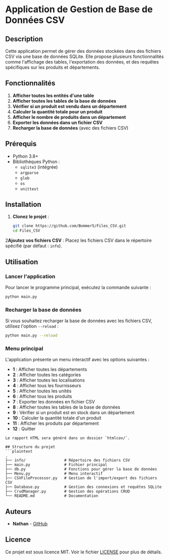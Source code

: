 # Application de Gestion de Base de Données CSV

## Description
Cette application permet de gérer des données stockées dans des fichiers CSV via une base de données SQLite. Elle propose plusieurs fonctionnalités comme l'affichage des tables, l'exportation des données, et des requêtes spécifiques sur les produits et départements.

## Fonctionnalités
1. **Afficher toutes les entités d'une table**
2. **Afficher toutes les tables de la base de données**
3. **Vérifier si un produit est vendu dans un département**
4. **Calculer la quantité totale pour un produit**
5. **Afficher le nombre de produits dans un département**
6. **Exporter les données dans un fichier CSV**
7. **Recharger la base de données** (avec des fichiers CSV)

## Prérequis
- Python 3.8+
- Bibliothèques Python :
  - `sqlite3` (intégrée)
  - `argparse`
  - `glob`
  - `os`
  - `unittest`

## Installation
1. **Clonez le projet** :
   ```bash
   git clone https://github.com/Bommer5/Files_CSV.git
   cd Files_CSV
   ```


2**Ajoutez vos fichiers CSV** :
   Placez les fichiers CSV dans le répertoire spécifié (par défaut : `info`).

## Utilisation
### Lancer l'application
Pour lancer le programme principal, exécutez la commande suivante :
```bash
python main.py
```

### Recharger la base de données
Si vous souhaitez recharger la base de données avec les fichiers CSV, utilisez l'option `--reload` :
```bash
python main.py --reload
```

### Menu principal
L'application présente un menu interactif avec les options suivantes :
- **1** : Afficher toutes les départements
- **2** : Afficher toutes les catégories
- **3** : Afficher toutes les localisations
- **4** : Afficher tous les fournisseurs
- **5** : Afficher toutes les unités
- **6** : Afficher tous les produits
- **7** : Exporter les données en fichier CSV
- **8** : Afficher toutes les tables de la base de données
- **9** : Vérifier si un produit est en stock dans un département
- **10** : Calculer la quantité totale d'un produit
- **11** : Afficher les produits par département
- **12** : Quitter




```
Le rapport HTML sera généré dans un dossier `htmlcov/`.

## Structure du projet
```plaintext
.
├── info/                 # Répertoire des fichiers CSV
├── main.py               # Fichier principal
├── db.py                 # Fonctions pour gérer la base de données
├── Menu.py               # Menu interactif
├── CSVFileProcessor.py   # Gestion de l'import/export des fichiers CSV
├── Database.py           # Gestion des connexions et requêtes SQLite
├── CrudManager.py        # Gestion des opérations CRUD
└── README.md             # Documentation
```

## Auteurs
- **Nathan** - [GitHub](https://github.com/Bommer5)

## Licence
Ce projet est sous licence MIT. Voir le fichier [LICENSE](LICENSE) pour plus de détails.
